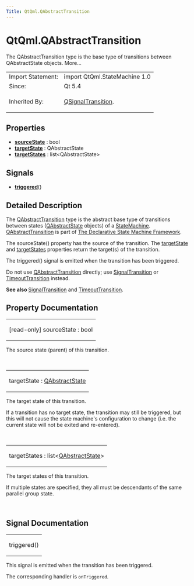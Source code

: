 ```yaml
---
Title: QtQml.QAbstractTransition
---
```


# QtQml.QAbstractTransition

<span class="subtitle"></span>
<!-- $$$QAbstractTransition-brief -->
<p>The QAbstractTransition type is the base type of transitions between QAbstractState objects. More...</p>
<!-- @@@QAbstractTransition -->
<table class="alignedsummary">
<tr><td class="memItemLeft rightAlign topAlign"> Import Statement:</td><td class="memItemRight bottomAlign"> import QtQml.StateMachine 1.0</td></tr><tr><td class="memItemLeft rightAlign topAlign"> Since:</td><td class="memItemRight bottomAlign">  Qt 5.4</td></tr><tr><td class="memItemLeft rightAlign topAlign"> Inherited By:</td><td class="memItemRight bottomAlign"> <p><a href="QtQml.QSignalTransition.md">QSignalTransition</a>.</p>
</td></tr></table><ul>
</ul>
<h2 id="properties">Properties</h2>
<ul>
<li class="fn"><b><b><a href="#sourceState-prop">sourceState</a></b></b> : bool</li>
<li class="fn"><b><b><a href="#targetState-prop">targetState</a></b></b> : QAbstractState</li>
<li class="fn"><b><b><a href="#targetStates-prop">targetStates</a></b></b> : list&lt;QAbstractState&gt;</li>
</ul>
<h2 id="signals">Signals</h2>
<ul>
<li class="fn"><b><b><a href="#triggered-signal">triggered</a></b></b>()</li>
</ul>
<!-- $$$QAbstractTransition-description -->
<h2 id="details">Detailed Description</h2>
</p>
<p>The <a href="index.html">QAbstractTransition</a> type is the abstract base type of transitions between states (<a href="QtQml.QAbstractState.md">QAbstractState</a> objects) of a <a href="QtQml.StateMachine.md">StateMachine</a>. <a href="index.html">QAbstractTransition</a> is part of <a href="QtQml.qmlstatemachine.md">The Declarative State Machine Framework</a>.</p>
<p>The sourceState() property has the source of the transition. The <a href="#targetState-prop">targetState</a> and <a href="#targetStates-prop">targetStates</a> properties return the target(s) of the transition.</p>
<p>The triggered() signal is emitted when the transition has been triggered.</p>
<p>Do not use <a href="index.html">QAbstractTransition</a> directly; use <a href="QtQml.SignalTransition.md">SignalTransition</a> or <a href="QtQml.TimeoutTransition.md">TimeoutTransition</a> instead.</p>
<p><b>See also </b><a href="QtQml.SignalTransition.md">SignalTransition</a> and <a href="QtQml.TimeoutTransition.md">TimeoutTransition</a>.</p>
<!-- @@@QAbstractTransition -->
<h2>Property Documentation</h2>
<!-- $$$sourceState -->
<table class="qmlname"><tr valign="top" id="sourceState-prop"><td class="tblQmlPropNode"><p><span class="qmlreadonly">[read-only] </span><span class="name">sourceState</span> : <span class="type">bool</span></p></td></tr></table><p>The source state (parent) of this transition.</p>
<!-- @@@sourceState -->
<br/>
<!-- $$$targetState -->
<table class="qmlname"><tr valign="top" id="targetState-prop"><td class="tblQmlPropNode"><p><span class="name">targetState</span> : <span class="type"><a href="QtQml.QAbstractState.md">QAbstractState</a></span></p></td></tr></table><p>The target state of this transition.</p>
<p>If a transition has no target state, the transition may still be triggered, but this will not cause the state machine's configuration to change (i.e&#x2e; the current state will not be exited and re-entered).</p>
<!-- @@@targetState -->
<br/>
<!-- $$$targetStates -->
<table class="qmlname"><tr valign="top" id="targetStates-prop"><td class="tblQmlPropNode"><p><span class="name">targetStates</span> : <span class="type">list</span>&lt;<span class="type"><a href="QtQml.QAbstractState.md">QAbstractState</a></span>&gt;</p></td></tr></table><p>The target states of this transition.</p>
<p>If multiple states are specified, they all must be descendants of the same parallel group state.</p>
<!-- @@@targetStates -->
<br/>
<h2>Signal Documentation</h2>
<!-- $$$triggered -->
<table class="qmlname"><tr valign="top" id="triggered-signal"><td class="tblQmlFuncNode"><p><span class="name">triggered</span>()</p></td></tr></table><p>This signal is emitted when the transition has been triggered.</p>
<p>The corresponding handler is <code>onTriggered</code>.</p>
<!-- @@@triggered -->
<br/>
